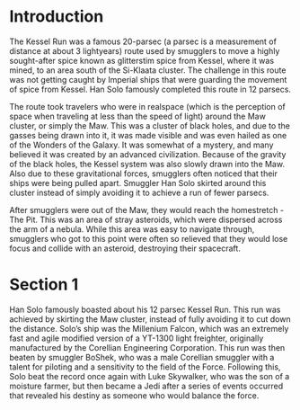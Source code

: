 # Introduction

The Kessel Run was a famous 20-parsec (a parsec is a measurement of distance at about 3 lightyears) route used by smugglers to move a highly sought-after spice known as glitterstim spice from Kessel, where it was mined, to an area south of the Si-Klaata cluster.
The challenge in this route was not getting caught by Imperial ships that were guarding the movement of spice from Kessel.
Han Solo famously completed this route in 12 parsecs.

The route took travelers who were in realspace (which is the perception of space when traveling at less than the speed of light) around the Maw cluster, or simply the Maw.
This was a cluster of black holes, and due to the gasses being drawn into it, it was made visible and was even hailed as one of the Wonders of the Galaxy.
It was somewhat of a mystery, and many believed it was created by an advanced civilization.
Because of the gravity of the black holes, the Kessel system was also slowly drawn into the Maw.
Also due to these gravitational forces, smugglers often noticed that their ships were being pulled apart.
Smuggler Han Solo skirted around this cluster instead of simply avoiding it to achieve a run of fewer parsecs.

After smugglers were out of the Maw, they would reach the homestretch - The Pit.
This was an area of stray asteroids, which were dispersed across the arm of a nebula.
While this area was easy to navigate through, smugglers who got to this point were often so relieved that they would lose focus and collide with an asteroid, destroying their spacecraft.

# Section 1

Han Solo famously boasted about his 12 parsec Kessel Run.
This run was achieved by skirting the Maw cluster, instead of fully avoiding it to cut down the distance.
Solo’s ship was the Millenium Falcon, which was an extremely fast and agile modified version of a YT-1300 light freighter, originally manufactured by the Corellian Engineering Corporation.
This run was then beaten by smuggler BoShek, who was a male Corellian smuggler with a talent for piloting and a sensitivity to the field of the Force.
Following this, Solo beat the record once again with Luke Skywalker, who was the son of a moisture farmer, but then became a Jedi after a series of events occurred that revealed his destiny as someone who would balance the force.
